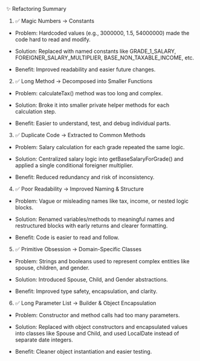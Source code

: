 ✨ Refactoring Summary
1. ✅ Magic Numbers → Constants
- Problem: Hardcoded values (e.g., 3000000, 1.5, 54000000) made the code hard to read and modify.

- Solution: Replaced with named constants like GRADE_1_SALARY, FOREIGNER_SALARY_MULTIPLIER, BASE_NON_TAXABLE_INCOME, etc.

- Benefit: Improved readability and easier future changes.

2. ✅ Long Method → Decomposed into Smaller Functions
- Problem: calculateTax() method was too long and complex.

- Solution: Broke it into smaller private helper methods for each calculation step.

- Benefit: Easier to understand, test, and debug individual parts.

3. ✅ Duplicate Code → Extracted to Common Methods
- Problem: Salary calculation for each grade repeated the same logic.

- Solution: Centralized salary logic into getBaseSalaryForGrade() and applied a single conditional foreigner multiplier.

- Benefit: Reduced redundancy and risk of inconsistency.

4. ✅ Poor Readability → Improved Naming & Structure
- Problem: Vague or misleading names like tax, income, or nested logic blocks.

- Solution: Renamed variables/methods to meaningful names and restructured blocks with early returns and clearer formatting.

- Benefit: Code is easier to read and follow.

5. ✅ Primitive Obsession → Domain-Specific Classes
- Problem: Strings and booleans used to represent complex entities like spouse, children, and gender.

- Solution: Introduced Spouse, Child, and Gender abstractions.

- Benefit: Improved type safety, encapsulation, and clarity.

6. ✅ Long Parameter List → Builder & Object Encapsulation
- Problem: Constructor and method calls had too many parameters.

- Solution: Replaced with object constructors and encapsulated values into classes like Spouse and Child, and used LocalDate instead of separate date integers.

- Benefit: Cleaner object instantiation and easier testing.
